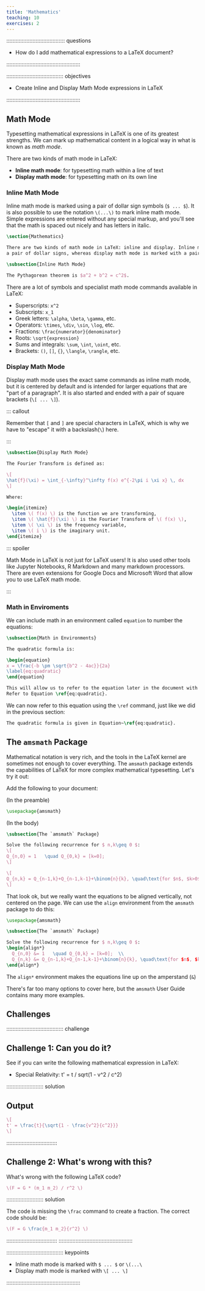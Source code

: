 ```yaml
---
title: 'Mathematics'
teaching: 10
exercises: 2
---
```


:::::::::::::::::::::::::::::::::::::: questions

- How do I add mathematical expressions to a LaTeX document?

::::::::::::::::::::::::::::::::::::::::::::::::

::::::::::::::::::::::::::::::::::::: objectives

- Create Inline and Display Math Mode expressions in LaTeX

::::::::::::::::::::::::::::::::::::::::::::::::

## Math Mode

Typesetting mathematical expressions in LaTeX is one of its greatest strengths. We can mark up
mathematical content in a logical way in what is known as *math mode*.

There are two kinds of math mode in LaTeX:

- **Inline math mode**: for typesetting math within a line of text
- **Display math mode**: for typesetting math on its own line

### Inline Math Mode

Inline math mode is marked using a pair of dollar sign symbols (`$ ... $`). It is also possible to
use the notation `\(...\)` to mark inline math mode. Simple expressions are entered without any
special markup, and you'll see that the math is spaced out nicely and has letters in italic.

```latex
\section{Mathematics}

There are two kinds of math mode in LaTeX: inline and display. Inline math mode is marked with
a pair of dollar signs, whereas display math mode is marked with a pair of square brackets.

\subsection{Inline Math Mode}

The Pythagorean theorem is $a^2 + b^2 = c^2$.
```

There are a lot of symbols and specialist math mode commands available in LaTeX:

- Superscripts: `x^2`
- Subscripts: `x_1`
- Greek letters: `\alpha`, `\beta`, `\gamma`, etc.
- Operators: `\times`, `\div`, `\sin`, `\log`, etc.
- Fractions: `\frac{numerator}{denominator}`
- Roots: `\sqrt{expression}`
- Sums and integrals: `\sum`, `\int`, `\oint`, etc.
- Brackets: `()`, `[]`, `{}`, `\langle`, `\rangle`, etc.

### Display Math Mode

Display math mode uses the exact same commands as inline math mode, but it is centered by default
and is intended for larger equations that are "part of a paragraph". It is also started and ended
with a pair of square brackets (`\[ ... \]`).

::: callout

Remember that `[` and `]` are special characters in LaTeX, which is why we have to "escape" it with
a backslash(`\`) here.

:::

```latex
\subsection{Display Math Mode}

The Fourier Transform is defined as:

\[
\hat{f}(\xi) = \int_{-\infty}^\infty f(x) e^{-2\pi i \xi x} \, dx
\]

Where:

\begin{itemize}
  \item \( f(x) \) is the function we are transforming,
  \item \( \hat{f}(\xi) \) is the Fourier Transform of \( f(x) \),
  \item \( \xi \) is the frequency variable,
  \item \( i \) is the imaginary unit.
\end{itemize}
```

::: spoiler

Math Mode in LaTeX is not just for LaTeX users! It is also used other tools like Jupyter Notebooks,
R Markdown and many markdown processors. There are even extensions for Google Docs and Microsoft
Word that allow you to use LaTeX math mode.

:::

### Math in Enviroments

We can include math in an environment called `equation` to number the equations:

```latex
\subsection{Math in Environments}

The quadratic formula is:

\begin{equation}
x = \frac{-b \pm \sqrt{b^2 - 4ac}}{2a}
\label{eq:quadratic}
\end{equation}

This will allow us to refer to the equation later in the document with \cmd{ref} like this:
Refer to Equation \ref{eq:quadratic}.
```

We can now refer to this equation using the `\ref` command, just like we did in the previous
section:

```latex
The quadratic formula is given in Equation~\ref{eq:quadratic}.
```

## The `amsmath` Package

Mathematical notation is very rich, and the tools in the LaTeX kernel are sometimes not enough to
cover everything. The `amsmath` package extends the capabilities of LaTeX for more complex
mathematical typesetting. Let's try it out:

Add the following to your document:

(In the preamble)
```latex
\usepackage{amsmath}
```

(In the body)
```latex
\subsection{The `amsmath` Package}

Solve the following recurrence for $ n,k\geq 0 $:
\[
Q_{n,0} = 1   \quad Q_{0,k} = [k=0];
\]

\[
Q_{n,k} = Q_{n-1,k}+Q_{n-1,k-1}+\binom{n}{k}, \quad\text{for $n$, $k>0$.}
\]
```

That look ok, but we really want the equations to be aligned vertically, not centered on the page.
We can use the `align` environment from the `amsmath` package to do this:

```latex
\usepackage{amsmath}
```

```latex
\subsection{The `amsmath` Package}

Solve the following recurrence for $ n,k\geq 0 $:
\begin{align*}
  Q_{n,0} &= 1   \quad Q_{0,k} = [k=0];  \\
  Q_{n,k} &= Q_{n-1,k}+Q_{n-1,k-1}+\binom{n}{k}, \quad\text{for $n$, $k>0$.}
\end{align*}
```

The `align*` environment makes the equations line up on the amperstand (`&`)

There's far too many options to cover here, but the `amsmath` User Guide contains many more
examples.

## Challenges

::::::::::::::::::::::::::::::::::::: challenge

## Challenge 1: Can you do it?

See if you can write the following mathematical expression in LaTeX:

- Special Relativity: t' = t / sqrt(1 - v^2 / c^2)

:::::::::::::::::::::::: solution

## Output

```latex
\[
t' = \frac{t}{\sqrt{1 - \frac{v^2}{c^2}}}
\]
```

:::::::::::::::::::::::::::::::::


## Challenge 2: What's wrong with this?

What's wrong with the following LaTeX code?

```latex
\(F = G * (m_1 m_2) / r^2 \)
```


:::::::::::::::::::::::: solution

The code is missing the `\frac` command to create a fraction. The correct code should be:

```latex
\(F = G \frac{m_1 m_2}{r^2} \)
```

:::::::::::::::::::::::::::::::::
::::::::::::::::::::::::::::::::::::::::::::::::

::::::::::::::::::::::::::::::::::::: keypoints

- Inline math mode is marked with `$ ... $` or `\(...\`
- Display math mode is marked with `\[ ... \]`

::::::::::::::::::::::::::::::::::::::::::::::::

